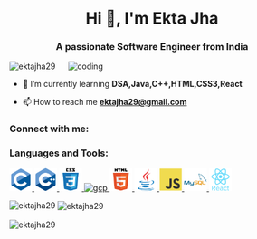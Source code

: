 





<h1 align="center">Hi 👋, I'm Ekta Jha</h1>
<h3 align="center">A passionate Software Engineer from India</h3>


<img align="right" alt="coding"  width="400" src="[https://giphy.com/embed/hpXdHPfFI5wTABdDx9](https://media2.giphy.com/media/v1.Y2lkPTc5MGI3NjExZ2R5Z2djZnA0MWw5ZjNhMmszczloY2FyODhjcHZvbmRpaDhiMjZjMCZlcD12MV9pbnRlcm5hbF9naWZfYnlfaWQmY3Q9Zw/hpXdHPfFI5wTABdDx9/giphy.webp)"></img>


<p align="left"> <img src="https://komarev.com/ghpvc/?username=ektajha29&label=Profile%20views&color=0e75b6&style=flat" alt="ektajha29" /> </p>

- 🌱 I’m currently learning **DSA,Java,C++,HTML,CSS3,React**

- 📫 How to reach me **ektajha29@gmail.com**

<h3 align="left">Connect with me:</h3>
<p align="left">
</p>

<h3 align="left">Languages and Tools:</h3>
<p align="left"> <a href="https://www.cprogramming.com/" target="_blank" rel="noreferrer"> <img src="https://raw.githubusercontent.com/devicons/devicon/master/icons/c/c-original.svg" alt="c" width="40" height="40"/> </a> <a href="https://www.w3schools.com/cpp/" target="_blank" rel="noreferrer"> <img src="https://raw.githubusercontent.com/devicons/devicon/master/icons/cplusplus/cplusplus-original.svg" alt="cplusplus" width="40" height="40"/> </a> <a href="https://www.w3schools.com/css/" target="_blank" rel="noreferrer"> <img src="https://raw.githubusercontent.com/devicons/devicon/master/icons/css3/css3-original-wordmark.svg" alt="css3" width="40" height="40"/> </a> <a href="https://cloud.google.com" target="_blank" rel="noreferrer"> <img src="https://www.vectorlogo.zone/logos/google_cloud/google_cloud-icon.svg" alt="gcp" width="40" height="40"/> </a> <a href="https://www.w3.org/html/" target="_blank" rel="noreferrer"> <img src="https://raw.githubusercontent.com/devicons/devicon/master/icons/html5/html5-original-wordmark.svg" alt="html5" width="40" height="40"/> </a> <a href="https://www.java.com" target="_blank" rel="noreferrer"> <img src="https://raw.githubusercontent.com/devicons/devicon/master/icons/java/java-original.svg" alt="java" width="40" height="40"/> </a> <a href="https://developer.mozilla.org/en-US/docs/Web/JavaScript" target="_blank" rel="noreferrer"> <img src="https://raw.githubusercontent.com/devicons/devicon/master/icons/javascript/javascript-original.svg" alt="javascript" width="40" height="40"/> </a> <a href="https://www.mysql.com/" target="_blank" rel="noreferrer"> <img src="https://raw.githubusercontent.com/devicons/devicon/master/icons/mysql/mysql-original-wordmark.svg" alt="mysql" width="40" height="40"/> </a> <a href="https://reactjs.org/" target="_blank" rel="noreferrer"> <img src="https://raw.githubusercontent.com/devicons/devicon/master/icons/react/react-original-wordmark.svg" alt="react" width="40" height="40"/> </a> </p>

<p><img align="left" src="https://github-readme-stats.vercel.app/api/top-langs?username=ektajha29&show_icons=true&locale=en&layout=compact" alt="ektajha29" /></p>

<p>&nbsp;<img align="center" src="https://github-readme-stats.vercel.app/api?username=ektajha29&show_icons=true&locale=en" alt="ektajha29" /></p>

<p><img align="center" src="https://github-readme-streak-stats.herokuapp.com/?user=ektajha29&" alt="ektajha29" /></p>
